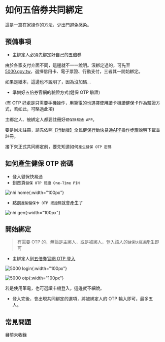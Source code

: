 # 如何五倍券共同綁定

這是一篇在家操作的方法，少出門避免感染。

## 預備事項

- 主綁定人必須先綁定好自己的五倍券

由於各家支付介面不同，這邊就不一一說明。沒綁定過的，可先至 [5000.gov.tw](https://5000.gov.tw)，選擇信用卡、電子票證、行動支付，三者其一開始綁定。

如果是紙本，這邊也不說明了，因為沒加碼...

- 準備好五倍券官網的驗證方式(健保 OTP 驗證)

(有 OTP 好處是只需要手機操作，用筆電的也選擇使用讀卡機讀健保卡作為驗證方式，若如此，可略過此項)

主綁定人、被綁定人都要註冊好`健保快易通 APP`。

要是尚未註冊，請先依照[【行動版】全民健保行動快易通APP操作步驟說明](https://www.nhi.gov.tw/Content_List.aspx?n=98F22C99E092DC9A&topn=CA428784F9ED78C9)下載並註冊。

接下來正式共同綁定前，要先知道如何`產生健保 OTP 密碼`

## 如何產生健保 OTP 密碼

- 登入健保快易通
- 到首頁`健保 OTP 認證 One-Time PIN`

![nhi home](./img/nhi-home.jpg){:width="100px"}
<!-- <img width="100" src="https://raw.githubusercontent.com/up9cloud/nhi-5000/master/img/nhi-home.jpg"> -->

- 點選`產製健保卡 OTP 認證碼`就會產生了

![nhi gen](./img/nhi-gen.jpg){:width="100px"}
<!-- <img width="100" src="https://raw.githubusercontent.com/up9cloud/nhi-5000/master/img/nhi-gen.jpg"> -->

## 開始綁定

> 有需要 OTP 的，無論是主綁人，或是被綁人，登入該人的`健保快易通`產生即可

- 主綁定人到[五倍券官網 OTP 登入](https://emake.5000.gov.tw/hpg/webLogin?token=bind&language=ch)

![5000 login](./img/5000-login.jpg){:width="100px"}
<!-- <img width="100" src="https://raw.githubusercontent.com/up9cloud/nhi-5000/master/img/5000-login.jpg"> -->
![5000 otp](./img/5000-otp.jpg){:width="100px"}
<!-- <img width="100" src="https://raw.githubusercontent.com/up9cloud/nhi-5000/master/img/5000-otp.jpg"> -->

若是使用筆電，也可選讀卡機登入，這邊就不細說。

- 登入完後，會出現共同綁定的選項，將被綁定人的 OTP 輸入即可，最多五人。

## 常見問題

~~目前未收錄~~

